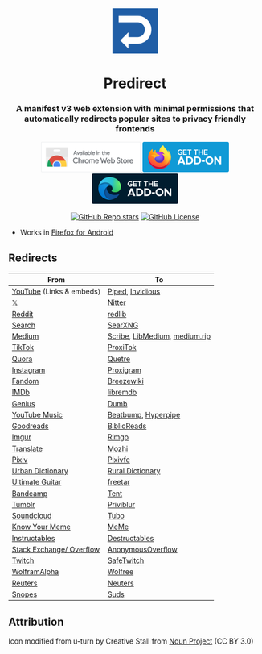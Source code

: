 <div align="center">
<img src="assets/icon.svg" height="90" alt="Predirect logo">
<h1>Predirect</h1>
<h3>A manifest v3 web extension with minimal permissions that automatically redirects popular sites to privacy friendly frontends</h3>

<a href="https://chromewebstore.google.com/detail/predirect/aiillidfcgfckfhkpiakhkkpbkknagnp"><img src = "assets/chrome.png" alt="Available in the Chrome Web Store" height="60">
</a>
<a href="https://addons.mozilla.org/en-US/firefox/addon/predirector/"><img src = "assets/mozilla.svg" alt="Get the addon firefox" height="60">
</a>
<a href="https://microsoftedge.microsoft.com/addons/detail/predirect/meehajiemfkahmhbemddchfhafmjcnij"><img src = "assets/edge.svg" alt="Get the addon Microsoft Edge" height="60">
</a>

[![GitHub Repo stars](https://img.shields.io/github/stars/libreom/predirect?style=social)](https://github.com/libreom/predirect/stargazers)
[![GitHub License](https://img.shields.io/github/license/libreom/predirect?style=social)](./COPYING)

</div>

- Works in [Firefox for Android](https://addons.mozilla.org/en-US/android/addon/predirector/)

## Redirects

| From                                                   | To                                                                                                                                                               |
| ------------------------------------------------------ | ---------------------------------------------------------------------------------------------------------------------------------------------------------------- |
| [YouTube](https://youtube.com) (Links & embeds)        | [Piped](https://github.com/TeamPiped/Piped), [Invidious](https://github.com/iv-org/invidious)                                                                    |
| [𝕏](https://twitter.com)                               | [Nitter](https://github.com/zedeus/nitter)                                                                                                                       |
| [Reddit](https://reddit.com)                           | [redlib](https://github.com/redlib-org/redlib)                                                                                                                   |
| [Search](https://www.google.com)                       | [SearXNG](https://github.com/searxng/searxng)                                                                                                                    |
| [Medium](https://medium.com)                           | [Scribe](https://sr.ht/~edwardloveall/Scribe/), [LibMedium](https://github.com/realaravinth/libmedium), [medium.rip](https://github.com/SphericalKat/medium.rip) |
| [TikTok](https://tiktok.com)                           | [ProxiTok](https://github.com/pablouser1/ProxiTok)                                                                                                               |
| [Quora](https://quora.com)                             | [Quetre](https://github.com/zyachel/quetre)                                                                                                                      |
| [Instagram](https://www.instagram.com/)                | [Proxigram](https://codeberg.org/ThePenguinDev/proxigram)                                                                                                        |
| [Fandom](https://www.fandom.com/)                      | [Breezewiki](https://gitdab.com/cadence/breezewiki)                                                                                                              |
| [IMDb](https://www.imdb.com//)                         | [libremdb](https://github.com/zyachel/libremdb)                                                                                                                  |
| [Genius](https://genius.com)                           | [Dumb](https://github.com/rramiachraf/dumb)                                                                                                                      |
| [YouTube Music](https://music.youtube.com//)           | [Beatbump](https://github.com/snuffyDev/Beatbump), [Hyperpipe](https://codeberg.org/Hyperpipe/Hyperpipe)                                                         |
| [Goodreads](https://www.goodreads.com/)                | [BiblioReads](https://github.com/nesaku/BiblioReads)                                                                                                             |
| [Imgur](https://imgur.com/)                            | [Rimgo](https://codeberg.org/rimgo/rimgo)                                                                                                                        |
| [Translate](https://translate.google.com/)             | [Mozhi](https://codeberg.org/aryak/mozhi)                                                                                                                        |
| [Pixiv](https://www.pixiv.net/)                        | [Pixivfe](https://codeberg.org/vnpower/pixivfe)                                                                                                                  |
| [Urban Dictionary](https://www.urbandictionary.com/)   | [Rural Dictionary](https://codeberg.org/zortazert/rural-dictionary/)                                                                                             |
| [Ultimate Guitar](https://www.ultimate-guitar.com/)    | [freetar](https://github.com/kmille/freetar)                                                                                                                     |
| [Bandcamp](https://bandcamp.com/)                      | [Tent](https://forgejo.sny.sh/sun/Tent)                                                                                                                          |
| [Tumblr](https://tumblr.com/)                          | [Priviblur](https://github.com/syeopite/priviblur)                                                                                                               |
| [Soundcloud](https://www.ultimate-guitar.com/)         | [Tubo](https://github.com/migalmoreno/tubo)                                                                                                                      |
| [Know Your Meme](https://knowyourmeme.com/)            | [MeMe](https://git.vern.cc/cobra/MeMe)                                                                                                                           |
| [Instructables](https://www.instructables.com/)        | [Destructables](https://git.vern.cc/cobra/Destructables)                                                                                                         |
| [Stack Exchange/ Overflow](https://stackexchange.com/) | [AnonymousOverflow](https://github.com/httpjamesm/AnonymousOverflow)                                                                                             |
| [Twitch](https://www.twitch.tv/)                       | [SafeTwitch](https://codeberg.org/SafeTwitch/safetwitch)                                                                                                         |
| [WolframAlpha](https://www.wolframalpha.com/)          | [Wolfree](https://codeberg.org/wolfree/wolfree-dockerfile)                                                                                                       |
| [Reuters](https://reuters.com/)                        | [Neuters](https://github.com/HookedBehemoth/neuters)                                                                                                             |
| [Snopes](https://reuters.com/)                         | [Suds](https://git.vern.cc/cobra/Suds)                                                                                                                           |

## Attribution

Icon modified from u-turn by Creative Stall from [Noun Project](https://thenounproject.com/browse/icons/term/u-turn/) (CC BY 3.0)
